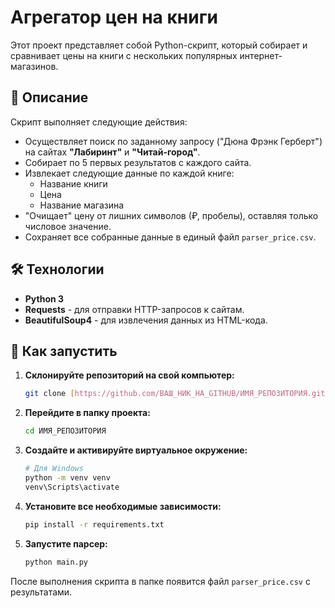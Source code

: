# Агрегатор цен на книги

Этот проект представляет собой Python-скрипт, который собирает и сравнивает цены на книги с нескольких популярных интернет-магазинов.

## 📝 Описание

Скрипт выполняет следующие действия:
* Осуществляет поиск по заданному запросу ("Дюна Фрэнк Герберт") на сайтах **"Лабиринт"** и **"Читай-город"**.
* Собирает по 5 первых результатов с каждого сайта.
* Извлекает следующие данные по каждой книге:
    * Название книги
    * Цена
    * Название магазина
* "Очищает" цену от лишних символов (₽, пробелы), оставляя только числовое значение.
* Сохраняет все собранные данные в единый файл `parser_price.csv`.

## 🛠️ Технологии

* **Python 3**
* **Requests** - для отправки HTTP-запросов к сайтам.
* **BeautifulSoup4** - для извлечения данных из HTML-кода.

## 🚀 Как запустить

1.  **Склонируйте репозиторий на свой компьютер:**
    ```bash
    git clone [https://github.com/ВАШ_НИК_НА_GITHUB/ИМЯ_РЕПОЗИТОРИЯ.git](https://github.com/ВАШ_НИК_НА_GITHUB/ИМЯ_РЕПОЗИТОРИЯ.git)
    ```

2.  **Перейдите в папку проекта:**
    ```bash
    cd ИМЯ_РЕПОЗИТОРИЯ
    ```

3.  **Создайте и активируйте виртуальное окружение:**
    ```bash
    # Для Windows
    python -m venv venv
    venv\Scripts\activate
    ```

4.  **Установите все необходимые зависимости:**
    ```bash
    pip install -r requirements.txt
    ```

5.  **Запустите парсер:**
    ```bash
    python main.py
    ```
После выполнения скрипта в папке появится файл `parser_price.csv` с результатами.